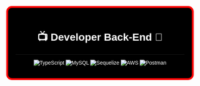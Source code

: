 <!-- Início da "tela de TV" -->

<div align="center" style="border: 5px solid rgb(255, 0, 0); border-radius: 15px; padding: 20px; background: rgb(0, 0, 0); color: rgb(255, 255, 255); font-family: Arial, sans-serif; max-width: 600px; margin: auto;">

# 📺 Developer Back-End 👋

---

![TypeScript](https://img.shields.io/badge/TypeScript-3178C6?style=flat&logo=typescript&logoColor=white)
![MySQL](https://img.shields.io/badge/MySQL-4479A1?style=flat&logo=mysql&logoColor=white)
![Sequelize](https://img.shields.io/badge/Sequelize-52B0E7?style=flat&logo=sequelize&logoColor=white)
![AWS](https://img.shields.io/badge/AWS-232F3E?style=flat&logo=amazonaws&logoColor=white)
![Postman](https://img.shields.io/badge/Postman-FF6C37?style=flat&logo=postman&logoColor=white)

</div>

<!-- Fim da "tela de TV" -->
